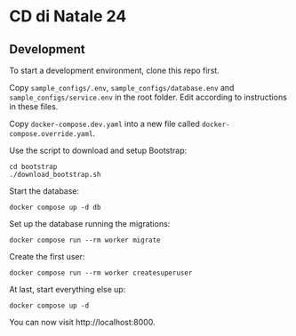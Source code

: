 # CD di Natale 24

## Development
To start a development environment, clone this repo first.

Copy `sample_configs/.env`, `sample_configs/database.env` and `sample_configs/service.env` in the root folder. Edit 
according to instructions in these files.

Copy `docker-compose.dev.yaml` into a new file called `docker-compose.override.yaml`.

Use the script to download and setup Bootstrap:
```
cd bootstrap
./download_bootstrap.sh
```

Start the database:
```
docker compose up -d db
```

Set up the database running the migrations:
```
docker compose run --rm worker migrate
```

Create the first user:
```
docker compose run --rm worker createsuperuser 
```

At last, start everything else up: 
```
docker compose up -d 
```

You can now visit http://localhost:8000. 